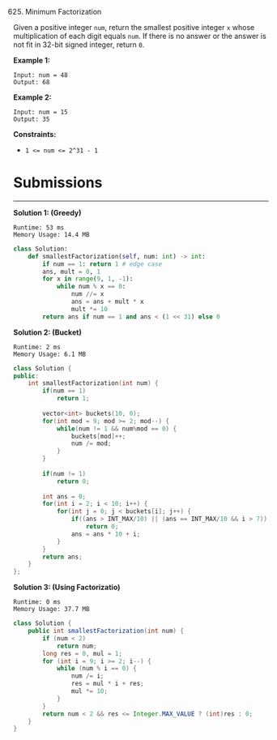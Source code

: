 625. Minimum Factorization

Given a positive integer `num`, return the smallest positive integer `x` whose multiplication of each digit equals `num`. If there is no answer or the answer is not fit in 32-bit signed integer, return `0`.

 

**Example 1:**
```
Input: num = 48
Output: 68
```

**Example 2:**
```
Input: num = 15
Output: 35
```

**Constraints:**

* `1 <= num <= 2^31 - 1`

# Submissions
---
**Solution 1: (Greedy)**
```
Runtime: 53 ms
Memory Usage: 14.4 MB
```
```python
class Solution:
    def smallestFactorization(self, num: int) -> int:
        if num == 1: return 1 # edge case 
        ans, mult = 0, 1
        for x in range(9, 1, -1): 
            while num % x == 0: 
                num //= x
                ans = ans + mult * x
                mult *= 10
        return ans if num == 1 and ans < (1 << 31) else 0
```

**Solution 2: (Bucket)**
```
Runtime: 2 ms
Memory Usage: 6.1 MB
```
```c++
class Solution {
public:
    int smallestFactorization(int num) {
        if(num == 1)
            return 1;
        
        vector<int> buckets(10, 0);
        for(int mod = 9; mod >= 2; mod--) {
            while(num != 1 && num%mod == 0) {
                buckets[mod]++;
                num /= mod;
            }
        }
        
        if(num != 1)
            return 0;
        
        int ans = 0;
        for(int i = 2; i < 10; i++) {
            for(int j = 0; j < buckets[i]; j++) {
                if((ans > INT_MAX/10) || (ans == INT_MAX/10 && i > 7))
                    return 0;
                ans = ans * 10 + i;
            }
        }
        return ans;
    }
};
```

**Solution 3: (Using Factorizatio)**
```
Runtime: 0 ms
Memory Usage: 37.7 MB
```
```java
class Solution {
    public int smallestFactorization(int num) {
        if (num < 2)
            return num;
        long res = 0, mul = 1;
        for (int i = 9; i >= 2; i--) {
            while (num % i == 0) {
                num /= i;
                res = mul * i + res;
                mul *= 10;
            }
        }
        return num < 2 && res <= Integer.MAX_VALUE ? (int)res : 0;
    }
}
```
